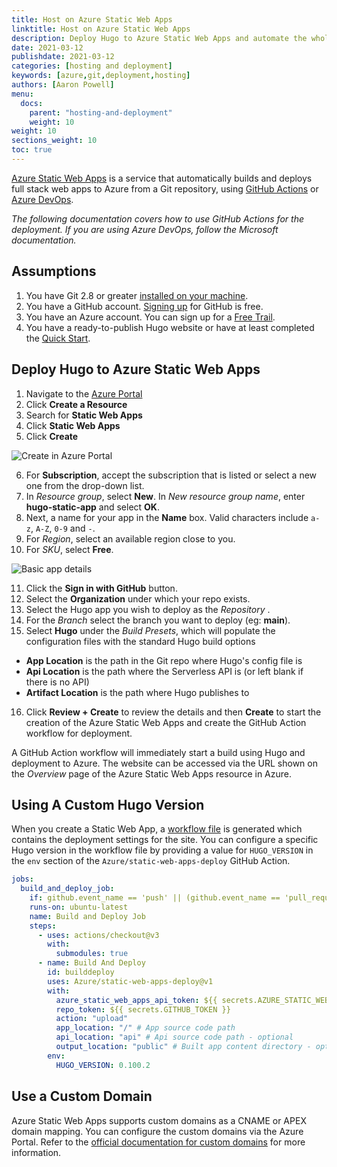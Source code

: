 ```yaml
---
title: Host on Azure Static Web Apps
linktitle: Host on Azure Static Web Apps
description: Deploy Hugo to Azure Static Web Apps and automate the whole process with GitHub Action Workflow
date: 2021-03-12
publishdate: 2021-03-12
categories: [hosting and deployment]
keywords: [azure,git,deployment,hosting]
authors: [Aaron Powell]
menu:
  docs:
    parent: "hosting-and-deployment"
    weight: 10
weight: 10
sections_weight: 10
toc: true
---
```


[Azure Static Web Apps] is a service that automatically builds and deploys full stack web apps to Azure from a Git repository, using [GitHub Actions] or [Azure DevOps].

_The following documentation covers how to use GitHub Actions for the deployment. If you are using Azure DevOps, follow the Microsoft documentation._

## Assumptions

1. You have Git 2.8 or greater [installed on your machine][installgit].
2. You have a GitHub account. [Signing up][ghsignup] for GitHub is free.
3. You have an Azure account. You can sign up for a [Free Trail][azuretrial].
4. You have a ready-to-publish Hugo website or have at least completed the [Quick Start].

## Deploy Hugo to Azure Static Web Apps

1. Navigate to the [Azure Portal][azureportal]
2. Click **Create a Resource**
3. Search for **Static Web Apps**
4. Click **Static Web Apps**
5. Click **Create**

![Create in Azure Portal](/images/hosting-and-deployment/hosting-on-azure/create-in-portal.png)

6. For **Subscription**, accept the subscription that is listed or select a new one from the drop-down list.
7. In _Resource group_, select **New**. In _New resource group name_, enter **hugo-static-app** and select **OK**.
8. Next, a name for your app in the **Name** box. Valid characters include `a-z`, `A-Z`, `0-9` and `-`.
9. For _Region_, select an available region close to you.
10. For _SKU_, select **Free**.

![Basic app details](/images/hosting-and-deployment/hosting-on-azure/basic-app-details.png)

11. Click the **Sign in with GitHub** button.
12. Select the **Organization** under which your repo exists.
13. Select the Hugo app you wish to deploy as the _Repository_ .
14. For the _Branch_ select the branch you want to deploy (eg: **main**).
15. Select **Hugo** under the _Build Presets_, which will populate the configuration files with the standard Hugo build options
  * **App Location** is the path in the Git repo where Hugo's config file is
  * **Api Location** is the path where the Serverless API is (or left blank if there is no API)
  * **Artifact Location** is the path where Hugo publishes to
16. Click **Review + Create** to review the details and then **Create** to start the creation of the Azure Static Web Apps and create the GitHub Action workflow for deployment.

A GitHub Action workflow will immediately start a build using Hugo and deployment to Azure. The website can be accessed via the URL shown on the _Overview_ page of the Azure Static Web Apps resource in Azure.

## Using A Custom Hugo Version

When you create a Static Web App, a [workflow file][swaconfig] is generated which contains the deployment settings for the site. You can configure a specific Hugo version in the workflow file by providing a value for `HUGO_VERSION` in the `env` section of the `Azure/static-web-apps-deploy` GitHub Action.

```yaml
jobs:
  build_and_deploy_job:
    if: github.event_name == 'push' || (github.event_name == 'pull_request' && github.event.action != 'closed')
    runs-on: ubuntu-latest
    name: Build and Deploy Job
    steps:
      - uses: actions/checkout@v3
        with:
          submodules: true
      - name: Build And Deploy
        id: builddeploy
        uses: Azure/static-web-apps-deploy@v1
        with:
          azure_static_web_apps_api_token: ${{ secrets.AZURE_STATIC_WEB_APPS_API_TOKEN }}
          repo_token: ${{ secrets.GITHUB_TOKEN }}
          action: "upload"
          app_location: "/" # App source code path
          api_location: "api" # Api source code path - optional
          output_location: "public" # Built app content directory - optional
        env:
          HUGO_VERSION: 0.100.2
```

## Use a Custom Domain

Azure Static Web Apps supports custom domains as a CNAME or APEX domain mapping. You can configure the custom domains via the Azure Portal. Refer to the [official documentation for custom domains][domains] for more information.

[Azure Static Web Apps]: https://docs.microsoft.com/azure/static-web-apps/?WT.mc_id=javascript-26008-aapowell
[GitHub Actions]: https://docs.github.com/en/actions
[Azure DevOps]: https://docs.microsoft.com/azure/static-web-apps/publish-devops?WT.mc_id=javascript-26008-aapowell
[ghsignup]: https://github.com/join
[installgit]: https://git-scm.com/downloads
[azuretrial]: https://azure.microsoft.com/free/?WT.mc_id=javascript-26008-aapowell
[azureportal]: https://portal.azure.com/
[swaconfig]: https://docs.microsoft.com/azure/static-web-apps/github-actions-workflow?WT.mc_id=javascript-26008-aapowell
[domains]: https://docs.microsoft.com/azure/static-web-apps/custom-domain?WT.mc_id=javascript-26008-aapowell
[Quick Start]: /getting-started/quick-start/
